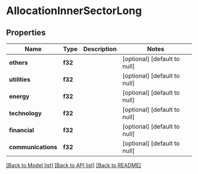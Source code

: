 # AllocationInnerSectorLong

## Properties
Name | Type | Description | Notes
------------ | ------------- | ------------- | -------------
**others** | **f32** |  | [optional] [default to null]
**utilities** | **f32** |  | [optional] [default to null]
**energy** | **f32** |  | [optional] [default to null]
**technology** | **f32** |  | [optional] [default to null]
**financial** | **f32** |  | [optional] [default to null]
**communications** | **f32** |  | [optional] [default to null]

[[Back to Model list]](../README.md#documentation-for-models) [[Back to API list]](../README.md#documentation-for-api-endpoints) [[Back to README]](../README.md)


